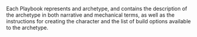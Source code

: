 Each Playbook represents and archetype, and contains the description of the archetype in both narrative and mechanical terms, as well as the instructions for creating the character and the list of build options available to the archetype.